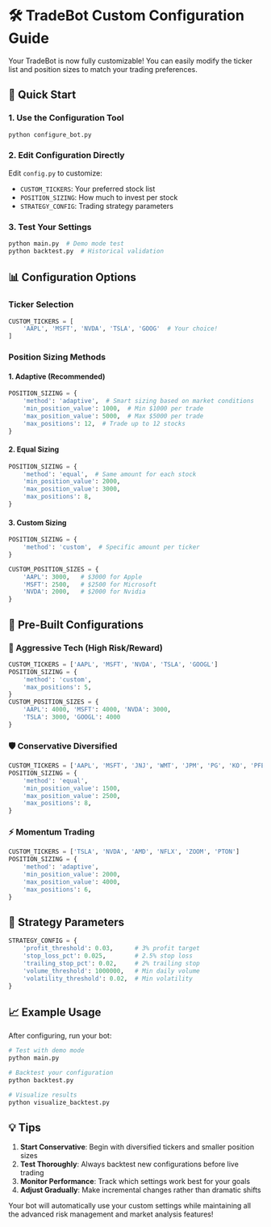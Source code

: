 # 🛠️ TradeBot Custom Configuration Guide

Your TradeBot is now fully customizable! You can easily modify the ticker list and position sizes to match your trading preferences.

## 🚀 Quick Start

### 1. Use the Configuration Tool
```bash
python configure_bot.py
```

### 2. Edit Configuration Directly
Edit `config.py` to customize:
- `CUSTOM_TICKERS`: Your preferred stock list
- `POSITION_SIZING`: How much to invest per stock
- `STRATEGY_CONFIG`: Trading strategy parameters

### 3. Test Your Settings
```bash
python main.py  # Demo mode test
python backtest.py  # Historical validation
```

## 📊 Configuration Options

### Ticker Selection
```python
CUSTOM_TICKERS = [
    'AAPL', 'MSFT', 'NVDA', 'TSLA', 'GOOG'  # Your choice!
]
```

### Position Sizing Methods

#### 1. Adaptive (Recommended)
```python
POSITION_SIZING = {
    'method': 'adaptive',  # Smart sizing based on market conditions
    'min_position_value': 1000,  # Min $1000 per trade
    'max_position_value': 5000,  # Max $5000 per trade
    'max_positions': 12,  # Trade up to 12 stocks
}
```

#### 2. Equal Sizing
```python
POSITION_SIZING = {
    'method': 'equal',  # Same amount for each stock
    'min_position_value': 2000,
    'max_position_value': 3000,
    'max_positions': 8,
}
```

#### 3. Custom Sizing
```python
POSITION_SIZING = {
    'method': 'custom',  # Specific amount per ticker
}

CUSTOM_POSITION_SIZES = {
    'AAPL': 3000,   # $3000 for Apple
    'MSFT': 2500,   # $2500 for Microsoft
    'NVDA': 2000,   # $2000 for Nvidia
}
```

## 🎯 Pre-Built Configurations

### 🚀 Aggressive Tech (High Risk/Reward)
```python
CUSTOM_TICKERS = ['AAPL', 'MSFT', 'NVDA', 'TSLA', 'GOOGL']
POSITION_SIZING = {
    'method': 'custom',
    'max_positions': 5,
}
CUSTOM_POSITION_SIZES = {
    'AAPL': 4000, 'MSFT': 4000, 'NVDA': 3000,
    'TSLA': 3000, 'GOOGL': 4000
}
```

### 🛡️ Conservative Diversified
```python
CUSTOM_TICKERS = ['AAPL', 'MSFT', 'JNJ', 'WMT', 'JPM', 'PG', 'KO', 'PFE']
POSITION_SIZING = {
    'method': 'equal',
    'min_position_value': 1500,
    'max_position_value': 2500,
    'max_positions': 8,
}
```

### ⚡ Momentum Trading
```python
CUSTOM_TICKERS = ['TSLA', 'NVDA', 'AMD', 'NFLX', 'ZOOM', 'PTON']
POSITION_SIZING = {
    'method': 'adaptive',
    'min_position_value': 2000,
    'max_position_value': 4000,
    'max_positions': 6,
}
```

## 🔧 Strategy Parameters

```python
STRATEGY_CONFIG = {
    'profit_threshold': 0.03,      # 3% profit target
    'stop_loss_pct': 0.025,        # 2.5% stop loss
    'trailing_stop_pct': 0.02,     # 2% trailing stop
    'volume_threshold': 1000000,   # Min daily volume
    'volatility_threshold': 0.02,  # Min volatility
}
```

## 📈 Example Usage

After configuring, run your bot:

```bash
# Test with demo mode
python main.py

# Backtest your configuration
python backtest.py

# Visualize results
python visualize_backtest.py
```

## 💡 Tips

1. **Start Conservative**: Begin with diversified tickers and smaller position sizes
2. **Test Thoroughly**: Always backtest new configurations before live trading
3. **Monitor Performance**: Track which settings work best for your goals
4. **Adjust Gradually**: Make incremental changes rather than dramatic shifts

Your bot will automatically use your custom settings while maintaining all the advanced risk management and market analysis features!
